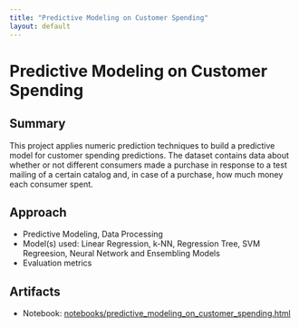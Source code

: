 ```yaml
---
title: "Predictive Modeling on Customer Spending"
layout: default
---
```


# Predictive Modeling on Customer Spending

## Summary
This project applies numeric prediction techniques to build a predictive model for customer spending predictions. The dataset contains data about whether or not different consumers made a purchase in response to a test mailing of a certain catalog and, in case of a purchase, how much money each consumer spent.

## Approach
- Predictive Modeling, Data Processing
- Model(s) used: Linear Regression, k-NN, Regression Tree, SVM Regreesion, Neural Network and Ensembling Models
- Evaluation metrics

## Artifacts
- Notebook: [notebooks/predictive_modeling_on_customer_spending.html](notebooks/predictive_modeling_on_customer_spending.html)
